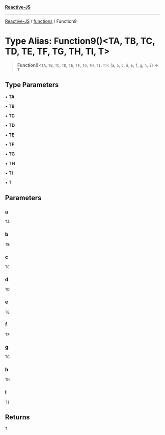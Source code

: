[**Reactive-JS**](../../README.md)

***

[Reactive-JS](../../README.md) / [functions](../README.md) / Function9

# Type Alias: Function9()\<TA, TB, TC, TD, TE, TF, TG, TH, TI, T\>

> **Function9**\<`TA`, `TB`, `TC`, `TD`, `TE`, `TF`, `TG`, `TH`, `TI`, `T`\>: (`a`, `b`, `c`, `d`, `e`, `f`, `g`, `h`, `i`) => `T`

## Type Parameters

• **TA**

• **TB**

• **TC**

• **TD**

• **TE**

• **TF**

• **TG**

• **TH**

• **TI**

• **T**

## Parameters

### a

`TA`

### b

`TB`

### c

`TC`

### d

`TD`

### e

`TE`

### f

`TF`

### g

`TG`

### h

`TH`

### i

`TI`

## Returns

`T`
